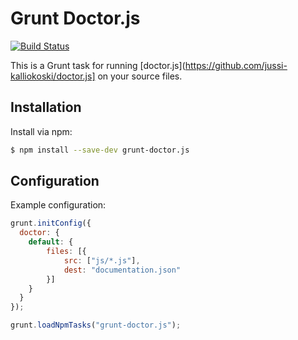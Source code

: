 # Grunt Doctor.js

[![Build Status](https://travis-ci.org/jussi-kalliokoski/grunt-doctor.js.png)](https://travis-ci.org/jussi-kalliokoski/grunt-doctor.js)

This is a Grunt task for running [doctor.js](https://github.com/jussi-kalliokoski/doctor.js] on your source files.

## Installation

Install via npm:

```bash
$ npm install --save-dev grunt-doctor.js
```

## Configuration

Example configuration:

```javascript
grunt.initConfig({
  doctor: {
    default: {
        files: [{
            src: ["js/*.js"],
            dest: "documentation.json"
        }]
    }
  }
});

grunt.loadNpmTasks("grunt-doctor.js");
```
